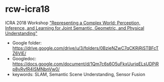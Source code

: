 # rcw-icra18
ICRA 2018 Workshop ["Representing a Complex World: Perception, Inference, and Learning for Joint Semantic, Geometric, and Physical Understanding"](https://natanaso.github.io/rcw-icra18/)

 + Google folder: https://drive.google.com/drive/u/3/folders/0BzieNZwC7qCKRjRjSTBFcTZ6VlE/
 + Googledoc: https://docs.google.com/document/d/1Qm7c6s6O5uFkxUurjqELsUDPiRp8yRyfR4ISMNbnVw0/
 + keywords: SLAM, Semantic Scene Understanding, Sensor Fusion



